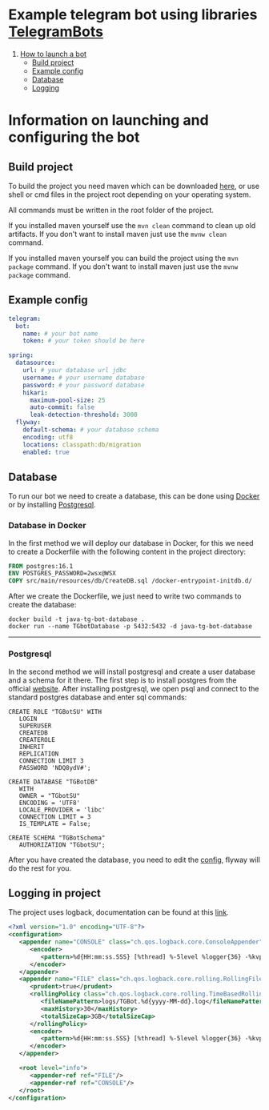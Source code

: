 # Example telegram bot using libraries [TelegramBots](https://github.com/rubenlagus/TelegramBots)

1. [How to launch a bot](#Information-on-launching-and-configuring-the-bot)
   - [Build project](#build-project)
   - [Example config](#example-config)
   - [Database](#database)
   - [Logging](#logging-in-project)

# Information on launching and configuring the bot

## Build project
To build the project you need maven which can be downloaded [here](https://maven.apache.org/download.cgi),
or use shell or cmd files in the project root depending on your operating system.

All commands must be written in the root folder of the project.

If you installed maven yourself use the `mvn clean` command to clean up old artifacts. If you don't want to install maven just use the `mvnw clean` command.

If you installed maven yourself you can build the project using the `mvn package` command. If you don't want to install maven just use the `mvnw package` command.
## Example config
```yaml
telegram:
  bot:
    name: # your bot name
    token: # your token should be here

spring:
  datasource:
    url: # your database url jdbc
    username: # your username database
    password: # your password database
    hikari:
      maximum-pool-size: 25
      auto-commit: false
      leak-detection-threshold: 3000
  flyway:
    default-schema: # your database schema
    encoding: utf8
    locations: classpath:db/migration
    enabled: true
```

## Database
To run our bot we need to create a database, this can be done using [Docker](#database-in-docker) or by installing [Postgresql](#postgresql).

### Database in Docker
In the first method we will deploy our database in Docker, for this we need to create a Dockerfile with the following content in the project directory:
```dockerfile
FROM postgres:16.1
ENV POSTGRES_PASSWORD=2wsx@WSX
COPY src/main/resources/db/CreateDB.sql /docker-entrypoint-initdb.d/
```
After we create the Dockerfile, we just need to write two commands to create the database:
```shell
docker build -t java-tg-bot-database .
docker run --name TGbotDatabase -p 5432:5432 -d java-tg-bot-database
```
-------------------------------------------------------------------------------------------------------------------------------------------------------
### Postgresql
In the second method we will install postgresql and create a user database and a schema for it there.
The first step is to install postgres from the official [website](https://www.postgresql.org/download/).
After installing postgresql, we open psql and connect to the standard postgres database and enter sql commands:
```postgresql
CREATE ROLE "TGBotSU" WITH
   LOGIN
   SUPERUSER
   CREATEDB
   CREATEROLE
   INHERIT
   REPLICATION
   CONNECTION LIMIT 3
   PASSWORD 'NDQ8ydV#';

CREATE DATABASE "TGBotDB"
   WITH
   OWNER = "TGbotSU"
   ENCODING = 'UTF8'
   LOCALE_PROVIDER = 'libc'
   CONNECTION LIMIT = 3
   IS_TEMPLATE = False;

CREATE SCHEMA "TGBotSchema"
   AUTHORIZATION "TGbotSU";
```
After you have created the database, you need to edit the [config](#example-config), flyway will do the rest for you.

## Logging in project
The project uses logback, documentation can be found at this [link](https://logback.qos.ch/manual/appenders.html).
```xml
<?xml version="1.0" encoding="UTF-8"?>
<configuration>
   <appender name="CONSOLE" class="ch.qos.logback.core.ConsoleAppender">
      <encoder>
         <pattern>%d{HH:mm:ss.SSS} [%thread] %-5level %logger{36} -%kvp- %msg%n</pattern>
      </encoder>
   </appender>
   <appender name="FILE" class="ch.qos.logback.core.rolling.RollingFileAppender">
      <prudent>true</prudent>
      <rollingPolicy class="ch.qos.logback.core.rolling.TimeBasedRollingPolicy">
         <fileNamePattern>logs/TGBot.%d{yyyy-MM-dd}.log</fileNamePattern>
         <maxHistory>30</maxHistory>
         <totalSizeCap>3GB</totalSizeCap>
      </rollingPolicy>
      <encoder>
         <pattern>%d{HH:mm:ss.SSS} [%thread] %-5level %logger{36} -%kvp- %msg%n</pattern>
      </encoder>
   </appender>

   <root level="info">
      <appender-ref ref="FILE"/>
      <appender-ref ref="CONSOLE"/>
   </root>
</configuration>
```